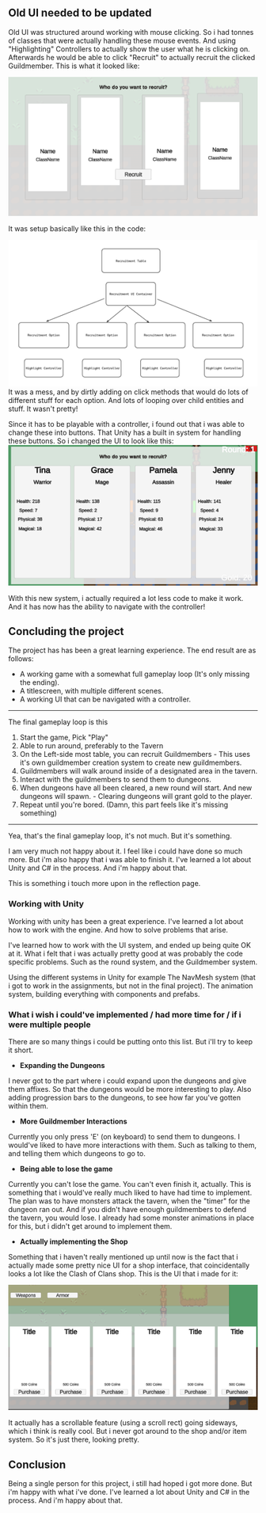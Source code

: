 ## Old UI needed to be updated

Old UI was structured around working with mouse clicking. So i had tonnes of classes that were actually handling these mouse events. And using "Highlighting" Controllers to actually show the user what he is clicking on. Afterwards he would be able to click "Recruit" to actually recruit the clicked Guildmember. This is what it looked like:

![Old UI](./Images/dbfinal_OldUI.png)

It was setup basically like this in the code:

![Old UI Code](./Images/dbfinal_OldUIScheme.png)
It was a mess, and by dirtly adding on click methods that would do lots of different stuff for each option. And lots of looping over child entities and stuff. It wasn't pretty!

Since it has to be playable with a controller, i found out that i was able to change these into buttons. That Unity has a built in system for handling these buttons. So i changed the UI to look like this:
![New UI](./Images/dbfinal_NewUI.png)

With this new system, i actually required a lot less code to make it work. And it has now has the ability to navigate with the controller!

## Concluding the project

The project has has been a great learning experience. The end result are as follows:

- A working game with a somewhat full gameplay loop (It's only missing the ending).
- A titlescreen, with multiple different scenes.
- A working UI that can be navigated with a controller.

---

The final gameplay loop is this

1. Start the game, Pick "Play"
2. Able to run around, preferably to the Tavern
3. On the Left-side most table, you can recruit Guildmembers - This uses it's own guildmember creation system to create new guildmembers.
4. Guildmembers will walk around inside of a designated area in the tavern.
5. Interact with the guildmembers to send them to dungeons.
6. When dungeons have all been cleared, a new round will start. And new dungeons will spawn. - Clearing dungeons will grant gold to the player.
7. Repeat until you're bored. (Damn, this part feels like it's missing something)

---

Yea, that's the final gameplay loop, it's not much. But it's something.

I am very much not happy about it. I feel like i could have done so much more. But i'm also happy that i was able to finish it. I've learned a lot about Unity and C# in the process. And i'm happy about that.

This is something i touch more upon in the reflection page.

### Working with Unity

Working with unity has been a great experience. I've learned a lot about how to work with the engine. And how to solve problems that arise.

I've learned how to work with the UI system, and ended up being quite OK at it.
What i felt that i was actually pretty good at was probably the code specific problems. Such as the round system, and the Guildmember system.

Using the different systems in Unity for example The NavMesh system (that i got to work in the assignments, but not in the final project). The animation system, building everything with components and prefabs.

### What i wish i could've implemented / had more time for / if i were multiple people

There are so many things i could be putting onto this list. But i'll try to keep it short.

- **Expanding the Dungeons**

I never got to the part where i could expand upon the dungeons and give them affixes. So that the dungeons would be more interesting to play. Also adding progression bars to the dungeons, to see how far you've gotten within them.

- **More Guildmember Interactions**

Currently you only press 'E' (on keyboard) to send them to dungeons. I would've liked to have more interactions with them. Such as talking to them, and telling them which dungeons to go to.

- **Being able to lose the game**

Currently you can't lose the game. You can't even finish it, actually. This is something that i would've really much liked to have had time to implement. The plan was to have monsters attack the tavern, when the "timer" for the dungeon ran out. And if you didn't have enough guildmembers to defend the tavern, you would lose.
I already had some monster animations in place for this, but i didn't get around to implement them.

- **Actually implementing the Shop**

Something that i haven't really mentioned up until now is the fact that i actually made some pretty nice UI for a shop interface, that coincidentally looks a lot like the Clash of Clans shop. This is the UI that i made for it:

![Shop UI](./Images/dbfinal_ShopUI.png)

It actually has a scrollable feature (using a scroll rect) going sideways, which i think is really cool. But i never got around to the shop and/or item system. So it's just there, looking pretty.

## Conclusion

Being a single person for this project, i still had hoped i got more done. But i'm happy with what i've done. I've learned a lot about Unity and C# in the process. And i'm happy about that.
